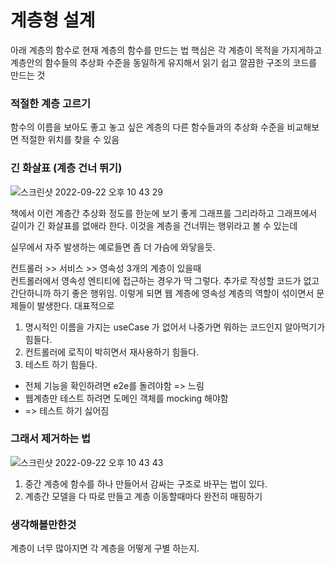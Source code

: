 # 계층형 설계
아래 계층의 함수로 현재 계층의 함수를 만드는 법
핵심은 각 계층이 목적을 가지게하고 계층안의 함수들의 추상화 수준을 동일하게 유지해서
읽기 쉽고 깔끔한 구조의 코드를 만드는 것

### 적절한 계층 고르기
함수의 이름을 보아도 좋고 놓고 싶은 계층의 다른 함수들과의 추상화 수준을 비교해보면 적절한 위치를 찾을 수 있음

### 긴 화살표 (계층 건너 뛰기)
![스크린샷 2022-09-22 오후 10 43 29](https://user-images.githubusercontent.com/6914465/191763471-707e1f65-07ac-44b2-98ec-839fb3934f99.png)

책에서 이런 계층간 추상화 정도를 한눈에 보기 좋게 그래프를 그리라하고
그래프에서 길이가 긴 화살표를 없애라 한다. 이것을 계층을 건너뛰는 행위라고 볼 수 있는데

실무에서 자주 발생하는 예로들면 좀 더 가슴에 와닿을듯.

컨트롤러 >> 서비스 >> 영속성 3개의 계층이 있을때  
컨트롤러에서 영속성 엔티티에 접근하는 경우가 딱 그렇다. 추가로 작성할 코드가 없고 간단하니까 하기 좋은 행위임.
이렇게 되면 웹 계층에 영속성 계층의 역할이 섞이면서 문제들이 발생한다. 대표적으로
1. 명시적인 이름을 가지는 useCase 가 없어서 나중가면 뭐하는 코드인지 알아먹기가 힘들다.
2. 컨트롤러에 로직이 박히면서 재사용하기 힘들다.
3. 테스트 하기 힘들다.
  - 전체 기능을 확인하려면 e2e를 돌려야함 => 느림
  - 웹계층만 테스트 하려면 도메인 객체를 mocking 해야함
  - => 테스트 하기 싫어짐

### 그래서 제거하는 법
![스크린샷 2022-09-22 오후 10 43 43](https://user-images.githubusercontent.com/6914465/191763520-d4f6a51c-c7df-4204-8a7a-648808ab98b9.png)
1. 중간 계층에 함수를 하나 만들어서 감싸는 구조로 바꾸는 법이 있다.
2. 계층간 모델을 다 따로 만들고 계층 이동할때마다 완전히 매핑하기

### 생각해볼만한것
계층이 너무 많아지면 각 계층을 어떻게 구별 하는지.

